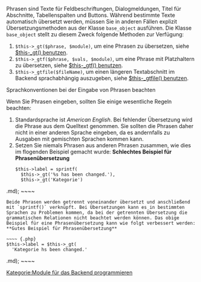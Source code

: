 
Phrasen sind Texte für Feldbeschriftungen, Dialogmeldungen, Titel für Abschnitte, Tabellenspalten und Buttons. Während bestimmte Texte automatisch übersetzt werden, müssen Sie in anderen Fällen explizit Übersetzungsmethoden aus der Klasse `base_object` ausführen. Die Klasse `base_object` stellt zu diesem Zweck folgende Methoden zur Verfügung:

1.  `$this->_gt($phrase, $module)`, um eine Phrasen zu übersetzen, siehe [\$this-_gt() benutzen](\$this-_gt\(\)_benutzen.md).
2.  `$this->_gtf($phrase, $vals, $module)`, um eine Phrase mit Platzhaltern zu übersetzen, siehe [$this-_gtf() benutzen](\$this-_gtf\(\)_benutzen.md).
3.  `$this->_gtfile($fileName)`, um einen längeren Textabschnitt im Backend sprachabhängig auszugeben, siehe [$this-_gtfile() benutzen](\$this-_gtfile\(\)_benutzen.md).

Sprachkonventionen bei der Eingabe von Phrasen beachten

Wenn Sie Phrasen eingeben, sollten Sie einige wesentliche Regeln beachten:

1.  Standardsprache ist *American English*. Bei fehlender Übersetzung wird die Phrase aus dem Quelltext genommen. Sie sollten die Phrasen daher nicht in einer anderen Sprache eingeben, da es andernfalls zu Ausgaben mit gemischten Sprachen kommen kann.
2.  Setzen Sie niemals Phrasen aus anderen Phrasen zusammen, wie dies im flogenden Beispiel gemacht wurde: **Schlechtes Beispiel für Phrasenübersetzung**
    ~~~~ {.php}
    $this->label = sprintf(
      $this->_gt('%s has been changed.'),
      $this->_gt('Kategorie')
   .md);
    ~~~~

    Beide Phrasen werden getrennt voneinander übersetzt und anschließend mit `sprintf()` verknüpft. Bei Übersetzungen kann es in bestimmten Sprachen zu Problemen kommen, da bei der getrennten Übersetzung die grammatischen Relationen nicht beachtet werden können. Das obige Beispiel für eine Phrasenübersetzung kann wie folgt verbessert werden: **Gutes Beispiel für Phrasenübersetzung**

    ~~~~ {.php}
    $this->label = $this->_gt(
      'Kategorie hs been changed.'
   .md);
    ~~~~

[Kategorie:Module für das Backend programmieren](export_de/Kategorie:Module_für_das_Backend_programmieren.md)
